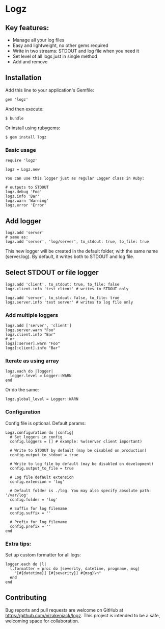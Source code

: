 # Logz

## Key features:
- Manage all your log files
- Easy and lightweight, no other gems required
- Write in two streams: STDOUT and log file when you need it
- Set level of all logs just in single method
- Add and remove 


## Installation

Add this line to your application's Gemfile:

```
gem 'logz'
```

And then execute:

    $ bundle

Or install using rubygems:

    $ gem install logz

### Basic usage

```
require 'logz'

logz = Logz.new

You can use this logger just as regular Logger class in Ruby:

# outputs to STDOUT
logz.debug 'Foo'
logz.info 'Bar'
logz.warn 'Warning'
logz.error 'Error'
```

## Add logger

```
logz.add 'server'
# same as:
logz.add 'server', 'log/server', to_stdout: true, to_file: true
```

This new logger will be created in the default folder, with the same name (server.log). By default, it writes both to STDOUT and log file.


## Select STDOUT or file logger

```
logz.add 'client', to_stdout: true, to_file: false
logz.client.info 'test client' # writes to STDOUT only
```

```
logz.add 'server', to_stdout: false, to_file: true
logz.server.info 'test server' # writes to log file only
```


### Add multiple loggers

```
logz.add ['server', 'client']
logz.server.warn "Foo"
logz.client.info "Bar"
# or
logz[:server].warn "Foo"
logz[:client].info "Bar"
```

### Iterate as using array

```
logz.each do |logger|
  logger.level = Logger::WARN
end
```

Or do the same:
```
logz.global_level = Logger::WARN
```

### Configuration

Config file is optional. Default params:

```
Logz.configuration do |config|
  # Set loggers in config
  config.loggers = [] # example: %w(server client important)

  # Write to STDOUT by default (may be disabled on production)
  config.output_to_stdout = true

  # Write to log file by default (may be disabled on development)
  config.output_to_file = true

  # Log file default extension
  config.extension = 'log'

  # Default folder is ./log. You may also specify absolute path: '/var/log'
  config.folder = 'log'

  # Suffix for log filename
  config.suffix = ''

  # Prefix for log filename
  config.prefix = ''
end
```

### Extra tips:

Set up custom formatter for all logs:
```
logger.each do |l|
  l.formatter = proc do |severity, datetime, progname, msg|
    "[#{datetime}] [#{severity}] #{msg}\n"
  end
end
```

## Contributing

Bug reports and pull requests are welcome on GitHub at https://github.com/vizakenjack/logz. This project is intended to be a safe, welcoming space for collaboration.
